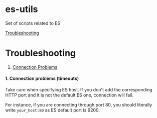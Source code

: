 # es-utils
Set of scripts related to ES

[Troubleshooting](#troubleshooting)

# Troubleshooting

1. [Connection Problems](#1-connection-problems-timeouts)

#### 1. Connection problems (timeouts)
Take care when specifying ES host. If you don't add the corresponding HTTP port and it is not the default ES one, connection will fail.

For instance, if you are connecting through port 80, you should literally write `your_host:80` as ES default port is 9200.


